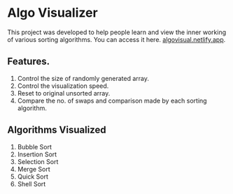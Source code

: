 # Algo Visualizer 

This project was developed to help people learn and view the inner working of various sorting algorithms. You can access it here. [algovisual.netlify.app]().

## Features.

1. Control the size of randomly generated array.
2. Control the visualization speed.
3. Reset to original unsorted array.
4. Compare the no. of swaps and comparison made by each sorting algorithm.

## Algorithms Visualized

1. Bubble Sort
2. Insertion Sort
3. Selection Sort
4. Merge Sort
5. Quick Sort
6. Shell Sort

